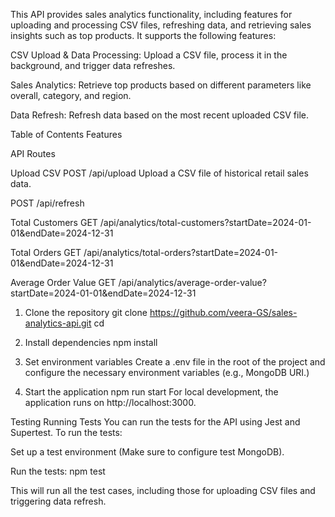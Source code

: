This API provides sales analytics functionality, including features for uploading and processing CSV files, refreshing data, and retrieving sales insights such as top products. It supports the following features:

CSV Upload & Data Processing: Upload a CSV file, process it in the background, and trigger data refreshes.

Sales Analytics: Retrieve top products based on different parameters like overall, category, and region.

Data Refresh: Refresh data based on the most recent uploaded CSV file.

Table of Contents Features

API Routes

Upload CSV
POST /api/upload
Upload a CSV file of historical retail sales data.

POST /api/refresh

Total Customers
GET /api/analytics/total-customers?startDate=2024-01-01&endDate=2024-12-31

Total Orders
GET /api/analytics/total-orders?startDate=2024-01-01&endDate=2024-12-31

Average Order Value
GET /api/analytics/average-order-value?startDate=2024-01-01&endDate=2024-12-31

1. Clone the repository
   git clone https://github.com/veera-GS/sales-analytics-api.git cd

2. Install dependencies
   npm install

3. Set environment variables
   Create a .env file in the root of the project and configure the necessary environment variables (e.g., MongoDB URI.)

4. Start the application
   npm run start For local development, the application runs on http://localhost:3000.

Testing
Running Tests You can run the tests for the API using Jest and Supertest. To run the tests:

Set up a test environment (Make sure to configure test MongoDB).

Run the tests:
npm test

This will run all the test cases, including those for uploading CSV files and triggering data refresh.
